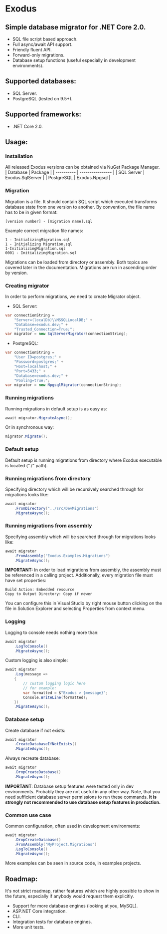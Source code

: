 # Exodus
## Simple database migrator for .NET Core 2.0.
- SQL file script based approach.
- Full async/await API support.
- Friendly fluent API.
- Forward-only migrations.
- Database setup functions (useful especially in development environments).
## Supported databases:
- SQL Server.
- PostgreSQL (tested on 9.5+).
## Supported frameworks:
- .NET Core 2.0.
## Usage:
### Installation
All released Exodus versions can be obtained via NuGet Package Manager.
| Database   | Package          |
| ---------- | ---------------- |
| SQL Server | Exodus.SqlServer |
| PostgreSQL | Exodus.Npgsql    |
### Migration
Migration is a file. It should contain SQL script which executed transforms database state from one version to another. By convention, the file name has to be in given format:
```
[version number] - [migration name].sql
```
Example correct migration file names:
```
1 - InitializingMigration.sql
1 - Initializing Migration.sql
1-InitializingMigration.sql
0001 - InitializingMigration.sql
```
Migrations can be loaded from directory or assembly. Both topics are covered later in the documentation.
Migrations are run in ascending order by version.
### Creating migrator
In order to perform migrations, we need to create Migrator object.
- SQL Server:
```cs
var connectionString =
	"Server=(localDb)\\MSSQLLocalDB;" +
	"Database=exodus.dev;" +
	"Trusted_Connection=True;";
var migrator = new SqlServerMigrator(connectionString);
```
- PostgreSQL:
```cs
var connectionString = 
	"User ID=postgres;" +
	"Password=postgres;" +
	"Host=localhost;" +
	"Port=5433;" +
	"Database=exodus.dev;" +
	"Pooling=true;";
var migrator = new NpgsqlMigrator(connectionString);
```
### Running migrations
Running migrations in default setup is as easy as:
```cs
await migrator.MigrateAsync();
```
Or in synchronous way:
```cs
migrator.Migrate();
```
### Default setup
Default setup is running migrations from directory where Exodus executable is located ("./" path).
### Running migrations from directory
Specifying directory which will be recursively searched through for migrations looks like:
```cs
await migrator
	.FromDirectory("../src/DevMigrations")
	.MigrateAsync();
```
### Running migrations from assembly
Specifying assembly which will be searched through for migrations looks like:
```cs
await migrator
	.FromAssembly("Exodus.Examples.Migrations")
	.MigrateAsync();
```
**IMPORTANT:**
In order to load migrations from assembly, the assembly must be referenced in a calling project.
Additionally, every migration file must have set properties:
```
Build Action: Embedded resource
Copy to Output Directory: Copy if newer
```
You can configure this in Visual Studio by right mouse button clicking on the file in Solution Explorer and selecting Properties from context menu.
### Logging
Logging to console needs nothing more than:
```cs
await migrator
	.LogToConsole()
	.MigrateAsync();
```
Custom logging is also simple:
```cs
await migrator
	.Log(message => 
	{
		// custom logging logic here
		// for example:
		var formatted = $"Exodus > {message}";
		Console.WriteLine(formatted);
	})
	.MigrateAsync();
```
### Database setup
Create database if not exists:
```cs
await migrator
	.CreateDatabaseIfNotExists()
	.MigrateAsync();
```
Always recreate database:
```cs
await migrator
	.DropCreateDatabase()
	.MigrateAsync();
```
**IMPORTANT**:
Database setup features were tested only in dev environments. Probably they are not useful in any other way.
Note, that you need sufficient database server permissions to run these commands.
**It is strongly not recommended to use database setup features in production.**
### Common use case
Common configuration, often used in development environments:
```cs
await migrator
	.DropCreateDatabase()
	.FromAssembly("MyProject.Migrations")
	.LogToConsole()
	.MigrateAsync();
```
More examples can be seen in source code, in examples projects.
## Roadmap:
It's not strict roadmap, rather features which are highly possible to show in the future, especially if anybody would request them explicitly.
- Support for more database engines (looking at you, MySQL).
- ASP.NET Core integration.
- CLI.
- Integration tests for database engines.
- More unit tests.